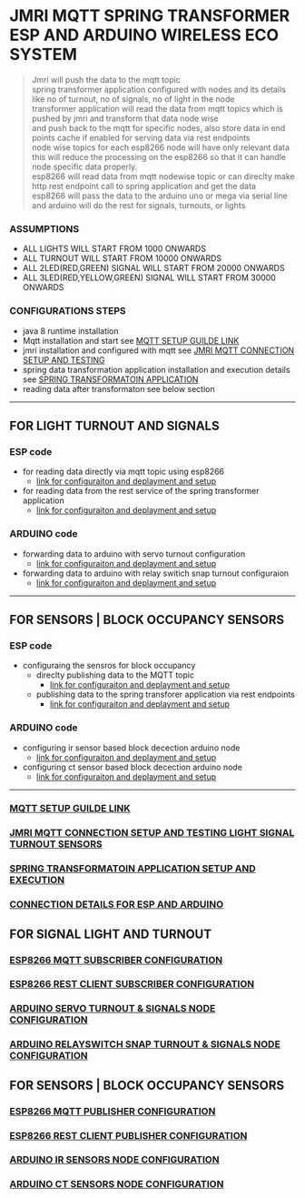 # JMRI MQTT SPRING TRANSFORMER ESP AND ARDUINO WIRELESS ECO SYSTEM 

> Jmri will push the data to the mqtt topic \
> spring transformer application configured with nodes and its details like no of turnout, no of signals, no of light in the node \
> transformer application will read the data from mqtt topics which is pushed by jmri and transform that data node wise  \
> and push back to the mqtt for specific nodes, also store data in end points cache if enabled for serving data via rest endpoints  \
> node wise topics for each esp8266 node will have only relevant data\
> this will reduce the processing on the esp8266 so that it can handle node specific data properly. \
> esp8266 will read data from mqtt nodewise topic or can direclty make http rest endpoint call to spring application and get the data \
> esp8266 will pass the data to the arduino uno or mega via serial line and arduino will do the rest for signals, turnouts, or lights 


### ASSUMPTIONS 
* ALL LIGHTS WILL START FROM 1000 ONWARDS 
* ALL TURNOUT WILL START FROM 10000 ONWARDS 
* ALL 2LED(RED,GREEN) SIGNAL WILL START FROM 20000 ONWARDS 
* ALL 3LED(RED,YELLOW,GREEN) SIGNAL WILL START FROM 30000 ONWARDS 


### CONFIGURATIONS STEPS 
* java 8 runtime installation 
* Mqtt installation and start see [MQTT SETUP GUILDE LINK ](MQTT-SETUP-README.md)
* jmri installation and configured with mqtt see [JMRI MQTT CONNECTION SETUP AND TESTING ](JMRI-MQTT-SETUP-README.md)
* spring data transformation application installation and execution details see [SPRING TRANSFORMATOIN APPLICATION ](spring-jmri-mqtt-data-transformer/README.md)
* reading data after transformaton see below section 

---

## FOR LIGHT TURNOUT AND SIGNALS 

### ESP code 

* for reading data directly via mqtt topic using esp8266 
	* [link for configuraiton and deplayment and setup ](esp8266-transformation-mqtt-client/README.md)		
* for reading data from the rest service of the spring transformer application 
	* [link for configuraiton and deplayment and setup ](esp8266-transformer-rest-client/README.md)		

### ARDUINO code
* forwarding data to arduino with servo turnout configuration 
	* [link for configuraiton and deplayment and setup ](arduino-slave-node-servoswitch-ledsignal/README.md)		
* forwarding data to arduino with relay switich snap turnout configuraion 
	* [link for configuraiton and deplayment and setup ](arduino-slave-node-snapswitch-ledsignal/README.md)		 

---

## FOR SENSORS | BLOCK OCCUPANCY SENSORS 

### ESP code 
* configuraing the sensros for block occupancy 
	* direclty publishing data to the MQTT topic 
		* [link for configuraiton and deplayment and setup ](esp8266-sensors-mqtt-client/README.md)		
	* publishing data to the spring transforer application via rest endpoints 
		* [link for configuraiton and deplayment and setup ](esp8266-sensor-rest-client/README.md)		

### ARDUINO code 		
* configuring ir sensor based block decection arduino node 
	* [link for configuraiton and deplayment and setup ]()		
* configuring ct sensor based block decection arduino node 		
	* [link for configuraiton and deplayment and setup ]()		

----

### [MQTT SETUP GUILDE LINK ](MQTT-SETUP-README.md)

### [JMRI MQTT CONNECTION SETUP AND TESTING LIGHT SIGNAL TURNOUT SENSORS ](JMRI-MQTT-SETUP-README.md)

### [SPRING TRANSFORMATOIN APPLICATION SETUP AND EXECUTION ](spring-jmri-mqtt-data-transformer/README.md)

### [CONNECTION DETAILS FOR ESP AND ARDUINO ](ESP-ARDUINO-CONNECTON-README.md)


## FOR SIGNAL LIGHT AND TURNOUT 

### [ESP8266 MQTT SUBSCRIBER CONFIGURATION ](esp8266-transformation-mqtt-client/README.md)		

### [ESP8266 REST CLIENT SUBSCRIBER CONFIGURATION ](esp8266-transformer-rest-client/README.md)	

### [ARDUINO SERVO TURNOUT & SIGNALS NODE CONFIGURATION ](arduino-slave-node-servoswitch-ledsignal/README.md)

### [ARDUINO RELAYSWITCH SNAP TURNOUT & SIGNALS NODE CONFIGURATION ](arduino-slave-node-snapswitch-ledsignal/README.md)	


## FOR SENSORS | BLOCK OCCUPANCY SENSORS 

### [ESP8266 MQTT PUBLISHER CONFIGURATION  ](esp8266-sensors-mqtt-client/README.md)	

### [ESP8266 REST CLIENT PUBLISHER CONFIGURATION ](esp8266-sensor-rest-client/README.md)	

### [ARDUINO IR SENSORS NODE CONFIGURATION  ](arduino-slave-node-ir-sensor-client/README.md)	

### [ARDUINO CT SENSORS NODE CONFIGURATION ](arduino-slave-node-ct-sensor-client/README.md)	
